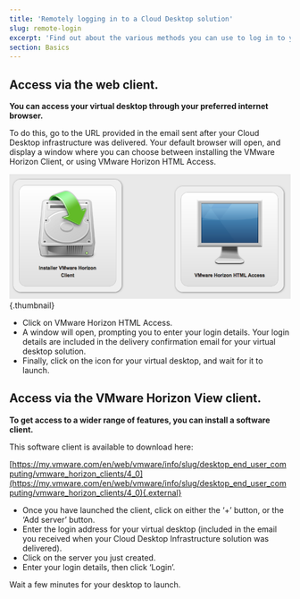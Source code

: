 ```yaml
---
title: 'Remotely logging in to a Cloud Desktop solution'
slug: remote-login
excerpt: 'Find out about the various methods you can use to log in to your virtual desktop solution'
section: Basics
---
```


## Access via the web client.

**You can access your virtual desktop through your preferred internet browser.**

To do this, go to the URL provided in the email sent after your Cloud Desktop infrastructure was delivered. Your default browser will open, and display a window where you can choose between installing the VMware Horizon Client, or using VMware Horizon HTML Access.


![Horizon View home](images/1200.png){.thumbnail}

- Click on VMware Horizon HTML Access.
- A window will open, prompting you to enter your login details. Your login details are included in the delivery confirmation email for your virtual desktop solution.
- Finally, click on the icon for your virtual desktop, and wait for it to launch.


## Access via the VMware Horizon View client.

**To get access to a wider range of features, you can install a software client.**

This software client is available to download here:

[https://my.vmware.com/en/web/vmware/info/slug/desktop_end_user_computing/vmware_horizon_clients/4_0](https://my.vmware.com/en/web/vmware/info/slug/desktop_end_user_computing/vmware_horizon_clients/4_0){.external}

- Once you have launched the client, click on either the ‘+’ button, or the ‘Add server’ button.
- Enter the login address for your virtual desktop (included in the email you received when your Cloud Desktop Infrastructure solution was delivered).
- Click on the server you just created.
- Enter your login details, then click ‘Login’.

Wait a few minutes for your desktop to launch.